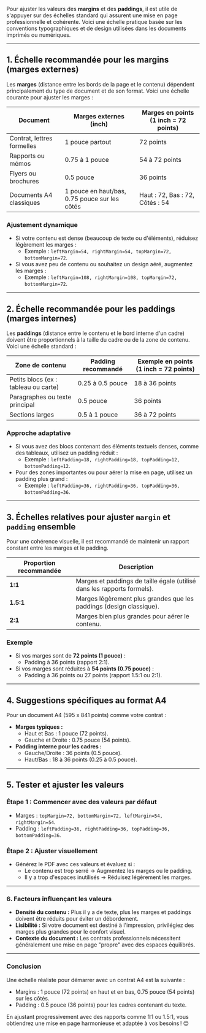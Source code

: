 Pour ajuster les valeurs des **margins** et des **paddings**, il est utile de s'appuyer sur des échelles standard qui assurent une mise en page professionnelle et cohérente. Voici une échelle pratique basée sur les conventions typographiques et de design utilisées dans les documents imprimés ou numériques.

---

## **1. Échelle recommandée pour les margins (marges externes)**

Les **marges** (distance entre les bords de la page et le contenu) dépendent principalement du type de document et de son format. Voici une échelle courante pour ajuster les marges :

| **Document**              | **Marges externes (inch)** | **Marges en points (1 inch = 72 points)** |
|---------------------------|---------------------------|------------------------------------------|
| Contrat, lettres formelles | 1 pouce partout           | 72 points                               |
| Rapports ou mémos         | 0.75 à 1 pouce            | 54 à 72 points                          |
| Flyers ou brochures       | 0.5 pouce                 | 36 points                               |
| Documents A4 classiques   | 1 pouce en haut/bas, 0.75 pouce sur les côtés | Haut : 72, Bas : 72, Côtés : 54 |

### Ajustement dynamique
- Si votre contenu est dense (beaucoup de texte ou d'éléments), réduisez légèrement les marges :
  - Exemple : `leftMargin=54, rightMargin=54, topMargin=72, bottomMargin=72`.
- Si vous avez peu de contenu ou souhaitez un design aéré, augmentez les marges :
  - Exemple : `leftMargin=108, rightMargin=108, topMargin=72, bottomMargin=72`.

---

## **2. Échelle recommandée pour les paddings (marges internes)**

Les **paddings** (distance entre le contenu et le bord interne d'un cadre) doivent être proportionnels à la taille du cadre ou de la zone de contenu. Voici une échelle standard :

| **Zone de contenu**        | **Padding recommandé**    | **Exemple en points (1 inch = 72 points)** |
|----------------------------|---------------------------|--------------------------------------------|
| Petits blocs (ex : tableau ou carte) | 0.25 à 0.5 pouce        | 18 à 36 points                             |
| Paragraphes ou texte principal | 0.5 pouce               | 36 points                                  |
| Sections larges            | 0.5 à 1 pouce            | 36 à 72 points                             |

### Approche adaptative
- Si vous avez des blocs contenant des éléments textuels denses, comme des tableaux, utilisez un padding réduit :
  - Exemple : `leftPadding=18, rightPadding=18, topPadding=12, bottomPadding=12`.
- Pour des zones importantes ou pour aérer la mise en page, utilisez un padding plus grand :
  - Exemple : `leftPadding=36, rightPadding=36, topPadding=36, bottomPadding=36`.

---

## **3. Échelles relatives pour ajuster `margin` et `padding` ensemble**

Pour une cohérence visuelle, il est recommandé de maintenir un rapport constant entre les marges et le padding.

| **Proportion recommandée** | **Description**                                              |
|----------------------------|------------------------------------------------------------|
| **1:1**                    | Marges et paddings de taille égale (utilisé dans les rapports formels). |
| **1.5:1**                  | Marges légèrement plus grandes que les paddings (design classique).   |
| **2:1**                    | Marges bien plus grandes pour aérer le contenu.            |

### Exemple
- Si vos marges sont de **72 points (1 pouce)** :
  - Padding à 36 points (rapport 2:1).
- Si vos marges sont réduites à **54 points (0.75 pouce)** :
  - Padding à 36 points ou 27 points (rapport 1.5:1 ou 2:1).

---

## **4. Suggestions spécifiques au format A4**
Pour un document A4 (595 x 841 points) comme votre contrat :
- **Marges typiques :**
  - Haut et Bas : 1 pouce (72 points).
  - Gauche et Droite : 0.75 pouce (54 points).
- **Padding interne pour les cadres :**
  - Gauche/Droite : 36 points (0.5 pouce).
  - Haut/Bas : 18 à 36 points (0.25 à 0.5 pouce).

---

## **5. Tester et ajuster les valeurs**

### Étape 1 : Commencer avec des valeurs par défaut
- Marges : `topMargin=72, bottomMargin=72, leftMargin=54, rightMargin=54`.
- Padding : `leftPadding=36, rightPadding=36, topPadding=36, bottomPadding=36`.

### Étape 2 : Ajuster visuellement
- Générez le PDF avec ces valeurs et évaluez si :
  - Le contenu est trop serré → Augmentez les marges ou le padding.
  - Il y a trop d'espaces inutilisés → Réduisez légèrement les marges.

---

### **6. Facteurs influençant les valeurs**
- **Densité du contenu :** Plus il y a de texte, plus les marges et paddings doivent être réduits pour éviter un débordement.
- **Lisibilité :** Si votre document est destiné à l'impression, privilégiez des marges plus grandes pour le confort visuel.
- **Contexte du document :** Les contrats professionnels nécessitent généralement une mise en page "propre" avec des espaces équilibrés.

---

### **Conclusion**
Une échelle réaliste pour démarrer avec un contrat A4 est la suivante :
- Margins : 1 pouce (72 points) en haut et en bas, 0.75 pouce (54 points) sur les côtés.
- Padding : 0.5 pouce (36 points) pour les cadres contenant du texte.

En ajustant progressivement avec des rapports comme 1:1 ou 1.5:1, vous obtiendrez une mise en page harmonieuse et adaptée à vos besoins ! 😊